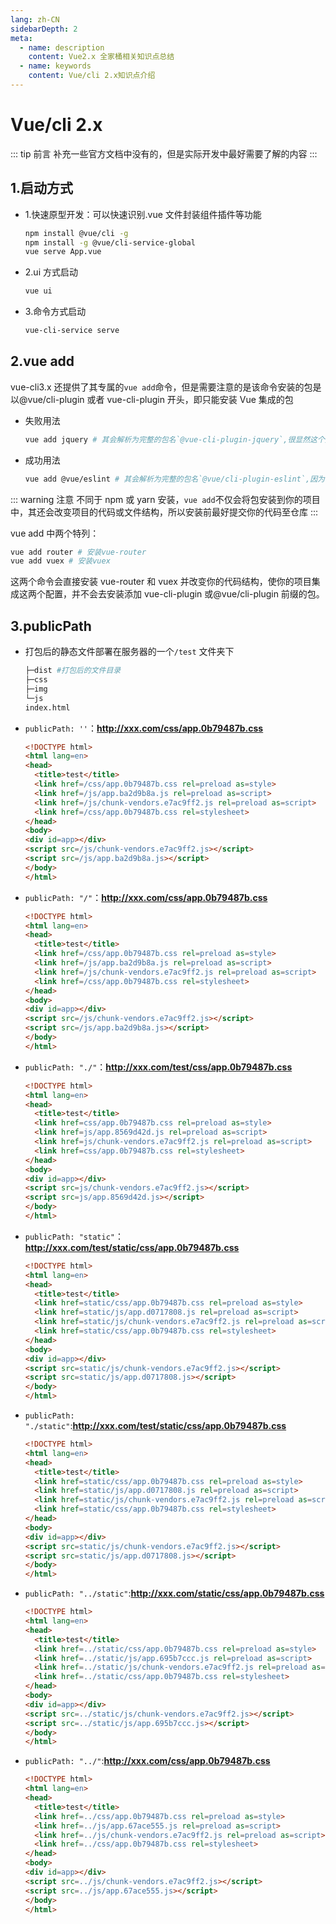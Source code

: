 ```yaml
---
lang: zh-CN
sidebarDepth: 2
meta:
  - name: description
    content: Vue2.x 全家桶相关知识点总结
  - name: keywords
    content: Vue/cli 2.x知识点介绍
---
```


# Vue/cli 2.x

::: tip 前言
补充一些官方文档中没有的，但是实际开发中最好需要了解的内容
:::

## 1.启动方式

- 1.快速原型开发：可以快速识别.vue 文件封装组件插件等功能

  ```bash
  npm install @vue/cli -g
  npm install -g @vue/cli-service-global
  vue serve App.vue
  ```

- 2.ui 方式启动

  ```bash
  vue ui
  ```

- 3.命令方式启动

  ```bash
  vue-cli-service serve
  ```

## 2.vue add

vue-cli3.x 还提供了其专属的`vue add`命令，但是需要注意的是该命令安装的包是以@vue/cli-plugin 或者 vue-cli-plugin 开头，即只能安装 Vue 集成的包

- 失败用法

  ```bash
  vue add jquery # 其会解析为完整的包名`@vue-cli-plugin-jquery`,很显然这个插件不存在便会安装失败
  ```

- 成功用法

  ```bash
  vue add @vue/eslint # 其会解析为完整的包名`@vue/cli-plugin-eslint`,因为该包存在所以会安装成功
  ```

::: warning 注意
不同于 npm 或 yarn 安装，`vue add`不仅会将包安装到你的项目中，其还会改变项目的代码或文件结构，所以安装前最好提交你的代码至仓库
:::

vue add 中两个特列：

```bash
vue add router # 安装vue-router
vue add vuex # 安装vuex
```

这两个命令会直接安装 vue-router 和 vuex 并改变你的代码结构，使你的项目集成这两个配置，并不会去安装添加 vue-cli-plugin 或@vue/cli-plugin 前缀的包。

## 3.publicPath

- 打包后的静态文件部署在服务器的一个`/test` 文件夹下

  ```sh
  ├─dist #打包后的文件目录
  ├─css
  ├─img
  └─js
  index.html
  ```

- `publicPath: ''`：**http://xxx.com/css/app.0b79487b.css**

  ```html
  <!DOCTYPE html>
  <html lang=en>
  <head>
    <title>test</title>
    <link href=/css/app.0b79487b.css rel=preload as=style>
    <link href=/js/app.ba2d9b8a.js rel=preload as=script>
    <link href=/js/chunk-vendors.e7ac9ff2.js rel=preload as=script>
    <link href=/css/app.0b79487b.css rel=stylesheet>
  </head>
  <body>
  <div id=app></div>
  <script src=/js/chunk-vendors.e7ac9ff2.js></script>
  <script src=/js/app.ba2d9b8a.js></script>
  </body>
  </html>
  ```

- `publicPath: "/"`：**http://xxx.com/css/app.0b79487b.css**

  ```html
  <!DOCTYPE html>
  <html lang=en>
  <head>
    <title>test</title>
    <link href=/css/app.0b79487b.css rel=preload as=style>
    <link href=/js/app.ba2d9b8a.js rel=preload as=script>
    <link href=/js/chunk-vendors.e7ac9ff2.js rel=preload as=script>
    <link href=/css/app.0b79487b.css rel=stylesheet>
  </head>
  <body>
  <div id=app></div>
  <script src=/js/chunk-vendors.e7ac9ff2.js></script>
  <script src=/js/app.ba2d9b8a.js></script>
  </body>
  </html>
  ```

- `publicPath: "./"`：**http://xxx.com/test/css/app.0b79487b.css**

  ```html
  <!DOCTYPE html>
  <html lang=en>
  <head>
    <title>test</title>
    <link href=css/app.0b79487b.css rel=preload as=style>
    <link href=js/app.8569d42d.js rel=preload as=script>
    <link href=js/chunk-vendors.e7ac9ff2.js rel=preload as=script>
    <link href=css/app.0b79487b.css rel=stylesheet>
  </head>
  <body>
  <div id=app></div>
  <script src=js/chunk-vendors.e7ac9ff2.js></script>
  <script src=js/app.8569d42d.js></script>
  </body>
  </html>
  ```

- `publicPath: "static"`：**http://xxx.com/test/static/css/app.0b79487b.css**

  ```html
  <!DOCTYPE html>
  <html lang=en>
  <head>
    <title>test</title>
    <link href=static/css/app.0b79487b.css rel=preload as=style>
    <link href=static/js/app.d0717808.js rel=preload as=script>
    <link href=static/js/chunk-vendors.e7ac9ff2.js rel=preload as=script>
    <link href=static/css/app.0b79487b.css rel=stylesheet>
  </head>
  <body>
  <div id=app></div>
  <script src=static/js/chunk-vendors.e7ac9ff2.js></script>
  <script src=static/js/app.d0717808.js></script>
  </body>
  </html>
  ```

- `publicPath: "./static"`:**http://xxx.com/test/static/css/app.0b79487b.css**

  ```html
  <!DOCTYPE html>
  <html lang=en>
  <head>
    <title>test</title>
    <link href=static/css/app.0b79487b.css rel=preload as=style>
    <link href=static/js/app.d0717808.js rel=preload as=script>
    <link href=static/js/chunk-vendors.e7ac9ff2.js rel=preload as=script>
    <link href=static/css/app.0b79487b.css rel=stylesheet>
  </head>
  <body>
  <div id=app></div>
  <script src=static/js/chunk-vendors.e7ac9ff2.js></script>
  <script src=static/js/app.d0717808.js></script>
  </body>
  </html>
  ```

- `publicPath: "../static"`:**http://xxx.com/static/css/app.0b79487b.css**

  ```html
  <!DOCTYPE html>
  <html lang=en>
  <head>
    <title>test</title>
    <link href=../static/css/app.0b79487b.css rel=preload as=style>
    <link href=../static/js/app.695b7ccc.js rel=preload as=script>
    <link href=../static/js/chunk-vendors.e7ac9ff2.js rel=preload as=script>
    <link href=../static/css/app.0b79487b.css rel=stylesheet>
  </head>
  <body>
  <div id=app></div>
  <script src=../static/js/chunk-vendors.e7ac9ff2.js></script>
  <script src=../static/js/app.695b7ccc.js></script>
  </body>
  </html>
  ```

- `publicPath: "../"`:**http://xxx.com/css/app.0b79487b.css**

  ```html
  <!DOCTYPE html>
  <html lang=en>
  <head>
    <title>test</title>
    <link href=../css/app.0b79487b.css rel=preload as=style>
    <link href=../js/app.67ace555.js rel=preload as=script>
    <link href=../js/chunk-vendors.e7ac9ff2.js rel=preload as=script>
    <link href=../css/app.0b79487b.css rel=stylesheet>
  </head>
  <body>
  <div id=app></div>
  <script src=../js/chunk-vendors.e7ac9ff2.js></script>
  <script src=../js/app.67ace555.js></script>
  </body>
  </html>
  ```

<!-- <Vssue /> -->
